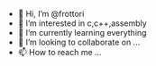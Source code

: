 - 👋 Hi, I’m @frottori
- 👀 I’m interested in c,c++,assembly
- 🌱 I’m currently learning everything
- 💞️ I’m looking to collaborate on ...
- 📫 How to reach me ...

<!---
frottori/frottori is a ✨ special ✨ repository because its `README.md` (this file) appears on your GitHub profile.
You can click the Preview link to take a look at your changes.
--->

